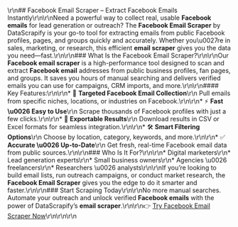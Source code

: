 \r\n## Facebook Email Scraper – Extract Facebook Emails Instantly\r\n\r\nNeed a powerful way to collect real, usable **Facebook emails** for lead generation or outreach? The **Facebook Email Scraper** by DataScrapify is your go-to tool for extracting emails from public Facebook profiles, pages, and groups quickly and accurately. Whether you\u0027re in sales, marketing, or research, this efficient **email scraper** gives you the data you need—fast.\r\n\r\n### What Is the Facebook Email Scraper?\r\n\r\nOur **Facebook email scraper** is a high-performance tool designed to scan and extract **Facebook email** addresses from public business profiles, fan pages, and groups. It saves you hours of manual searching and delivers verified emails you can use for campaigns, CRM imports, and more.\r\n\r\n#### Key Features:\r\n\r\n* 🔎 **Targeted Facebook Email Collection**\r\n  Pull emails from specific niches, locations, or industries on Facebook.\r\n\r\n* ⚡ **Fast \u0026 Easy to Use**\r\n  Scrape thousands of Facebook profiles with just a few clicks.\r\n\r\n* 🧾 **Exportable Results**\r\n  Download results in CSV or Excel formats for seamless integration.\r\n\r\n* 🛠️ **Smart Filtering Options**\r\n  Choose by location, category, keywords, and more.\r\n\r\n* ✅ **Accurate \u0026 Up-to-Date**\r\n  Get fresh, real-time Facebook email data from public sources.\r\n\r\n### Who Is It For?\r\n\r\n* Digital marketers\r\n* Lead generation experts\r\n* Small business owners\r\n* Agencies \u0026 freelancers\r\n* Researchers \u0026 analysts\r\n\r\nIf you’re looking to build email lists, run outreach campaigns, or conduct market research, the **Facebook Email Scraper** gives you the edge to do it smarter and faster.\r\n\r\n### Start Scraping Today\r\n\r\nNo more manual searches. Automate your outreach and unlock verified **Facebook emails** with the power of DataScrapify’s **email scraper**.\r\n\r\n👉 [Try Facebook Email Scraper Now](https://www.datascrapify.com/product/Facebook-Email-Scraper)\r\n\r\n\r\n
